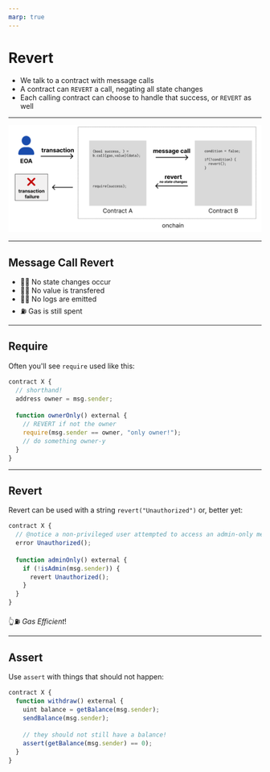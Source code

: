 ```yaml
---
marp: true
---
```


# Revert

- We talk to a contract with message calls
- A contract can `REVERT` a call, negating all state changes
- Each calling contract can choose to handle that success, or `REVERT` as well

---

![revert](imgs/revert.png)

---

## Message Call Revert

- 🙅‍♀️ No state changes occur
- 🙅‍♀️ No value is transfered
- 🙅‍♀️ No logs are emitted
- ⛽️ Gas is still spent

---

## Require

Often you'll see `require` used like this:

```js
contract X {
  // shorthand!
  address owner = msg.sender;

  function ownerOnly() external {
    // REVERT if not the owner
    require(msg.sender == owner, "only owner!");
    // do something owner-y
  }
}
```

---

## Revert

Revert can be used with a string `revert("Unauthorized")` or, better yet:

```js
contract X {
  // @notice a non-privileged user attempted to access an admin-only method
  error Unauthorized();

  function adminOnly() external {
    if (!isAdmin(msg.sender)) {
      revert Unauthorized();
    }
  }
}
```

👆⛽️ _Gas Efficient_!

---

## Assert

Use `assert` with things that should not happen:

```js
contract X {
  function withdraw() external {
    uint balance = getBalance(msg.sender);
    sendBalance(msg.sender);

    // they should not still have a balance!
    assert(getBalance(msg.sender) == 0);
  }
}
```
